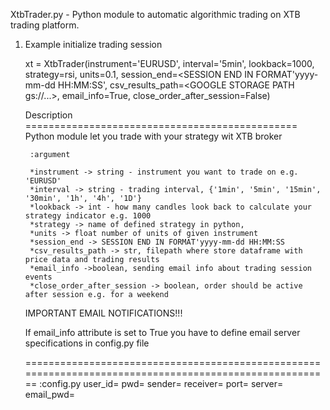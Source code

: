 XtbTrader.py - Python module to automatic algorithmic trading on XTB trading platform.

1. Example initialize trading session

   xt = XtbTrader(instrument='EURUSD', interval='5min', lookback=1000, strategy=rsi,
                   units=0.1, session_end=<SESSION END IN FORMAT'yyyy-mm-dd HH:MM:SS', csv_results_path=<GOOGLE STORAGE PATH gs://...>, email_info=True, close_order_after_session=False)



   Description
        ===============================================
        Python module let you trade with your strategy wit XTB broker

        :argument
        
        *instrument -> string - instrument you want to trade on e.g. 'EURUSD'
        *interval -> string - trading interval, {'1min', '5min', '15min', '30min', '1h', '4h', '1D'}
        *lookback -> int - how many candles look back to calculate your strategy indicator e.g. 1000
        *strategy -> name of defined strategy in python,
        *units -> float number of units of given instrument
        *session_end -> SESSION END IN FORMAT'yyyy-mm-dd HH:MM:SS
        *csv_results_path -> str, filepath where store dataframe with price data and trading results
        *email_info ->boolean, sending email info about trading session events
        *close_order_after_session -> boolean, order should be active after session e.g. for a weekend


   IMPORTANT EMAIL NOTIFICATIONS!!!

   If email_info attribute is set to True you have to define email server specifications in config.py file
   
	========================================================================================================
	:config.py
	user_id=<XTB API USER ID REAL OR DEMO>
	pwd=<XTB PASSWORD>
	sender=<YOUR EMAIL ADDRESS SENDER>
	receiver=<YOUR EMAIL ADDRESS RECEIVER>
	port=<EMAIL PORT>
	server=<EMAIL SERVER>
	email_pwd=<EMAIL PASSWORD>

   
